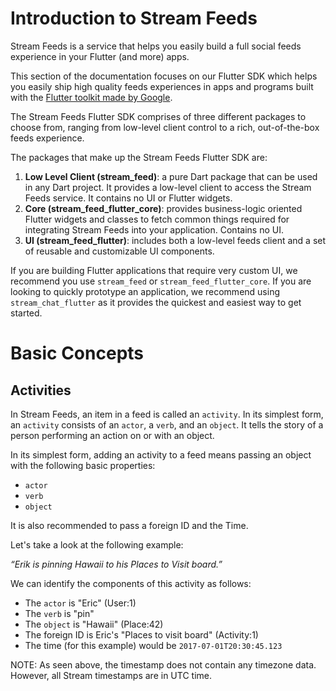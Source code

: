 # Introduction to Stream Feeds

Stream Feeds is a service that helps you easily build a full social feeds experience in your Flutter (and more) apps.

This section of the documentation focuses on our Flutter SDK which helps you easily ship high quality feeds experiences in apps and programs built with the [Flutter toolkit made
by Google](https://flutter.dev).

The Stream Feeds Flutter SDK comprises of three different packages to choose from, ranging from low-level client control to a rich, out-of-the-box feeds experience.

The packages that make up the Stream Feeds Flutter SDK are:

1. <b>Low Level Client (stream_feed)</b>: a pure Dart package that can be used in any Dart project. It provides a low-level client to access the Stream Feeds service. It contains no UI or Flutter widgets.
2. <b>Core (stream_feed_flutter_core)</b>: provides business-logic oriented Flutter widgets and classes to fetch common things required for integrating Stream Feeds into your application. Contains no UI.
3. <b>UI (stream_feed_flutter)</b>: includes both a low-level feeds client and a set of reusable and customizable UI components.

If you are building Flutter applications that require very custom UI, we recommend you use `stream_feed` or `stream_feed_flutter_core`. If you are looking to quickly prototype an application, we recommend using `stream_chat_flutter` as it provides the quickest and easiest way to get started.

# Basic Concepts
## Activities
In Stream Feeds, an item in a feed is called an `activity`. In its simplest form, an `activity` consists of an `actor`, a `verb`, and an `object`. It tells the story of a person performing an action on or with an object.

In its simplest form, adding an activity to a feed means passing an object with the following basic properties:
* `actor`
* `verb`
* `object`

It is also recommended to pass a foreign ID and the Time.

Let's take a look at the following example:

_“Erik is pinning Hawaii to his Places to Visit board.”_

We can identify the components of this activity as follows:
* The `actor` is "Eric" (User:1)
* The `verb` is "pin"
* The `object` is "Hawaii" (Place:42)
* The foreign ID is Eric's "Places to visit board"  (Activity:1)
* The time (for this example) would be `2017-07-01T20:30:45.123`

NOTE: As seen above, the timestamp does not contain any timezone data. However, all Stream timestamps are in UTC time.